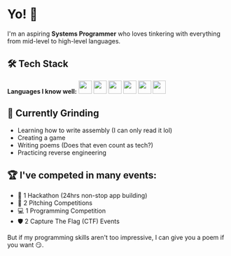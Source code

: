 # Yo! 👋

I'm an aspiring **Systems Programmer** who loves tinkering with everything from mid-level to high-level languages. 

## 🛠️ Tech Stack

**Languages I know well:**
<img src="https://cdn.jsdelivr.net/gh/devicons/devicon/icons/java/java-original.svg" width="30" height="30"/>
<img src="https://cdn.jsdelivr.net/gh/devicons/devicon/icons/c/c-original.svg" width="30" height="30"/> 
<img src="https://cdn.jsdelivr.net/gh/devicons/devicon/icons/cplusplus/cplusplus-original.svg" width="30" height="30"/>
<img src="https://cdn.jsdelivr.net/gh/devicons/devicon/icons/csharp/csharp-original.svg" width="30" height="30"/>
<img src="https://cdn.jsdelivr.net/gh/devicons/devicon/icons/kotlin/kotlin-original.svg" width="30" height="30"/>
<img src="https://cdn.jsdelivr.net/gh/devicons/devicon/icons/mysql/mysql-original.svg" width="30" height="30"/>

## 🎯 Currently Grinding
- Learning how to write assembly (I can only read it lol)
- Creating a game
- Writing poems (Does that even count as tech?)
- Practicing reverse engineering

## 🏆 I've competed in many events:
- 🚀 1 Hackathon (24hrs non-stop app building)  
- 🎯 2 Pitching Competitions 
- 💻 1 Programming Competition
- 🛡️ 2 Capture The Flag (CTF) Events

But if my programming skills aren't too impressive, I can give you a poem if you want 😏.
